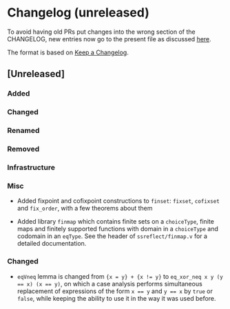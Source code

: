 # Changelog (unreleased)

To avoid having old PRs put changes into the wrong section of the CHANGELOG,
new entries now go to the present file as discussed
[here](https://github.com/math-comp/math-comp/wiki/Agenda-of-the-April-23rd-2019-meeting-9h30-to-12h30#avoiding-issues-with-changelog).

The format is based on [Keep a Changelog](https://keepachangelog.com/en/1.0.0/).

## [Unreleased]

### Added

### Changed

### Renamed

### Removed

### Infrastructure

### Misc
- Added fixpoint and cofixpoint constructions to `finset`: `fixset`,
  `cofixset` and `fix_order`, with a few theorems about them

- Added library `finmap` which contains finite sets on a `choiceType`,
  finite maps and finitely supported functions with domain in a
  `choiceType` and codomain in an `eqType`.
  See the header of `ssreflect/finmap.v` for a detailed documentation.

### Changed

- `eqVneq` lemma is changed from `{x = y} + {x != y}` to
  `eq_xor_neq x y (y == x) (x == y)`, on which a case analysis performs
  simultaneous replacement of expressions of the form `x == y` and `y == x`
  by `true` or `false`, while keeping the ability to use it in the way
  it was used before.
